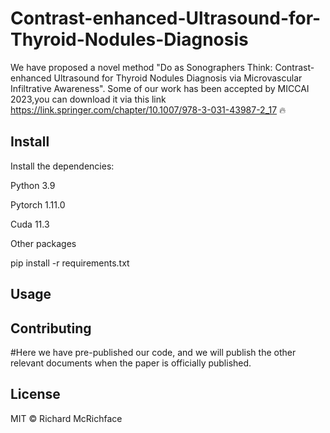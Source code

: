 # Contrast-enhanced-Ultrasound-for-Thyroid-Nodules-Diagnosis


We have proposed a novel method "Do as Sonographers Think: Contrast-enhanced Ultrasound for Thyroid Nodules Diagnosis via Microvascular Infiltrative Awareness".
Some of our work has been accepted by MICCAI 2023,you can download it via this link https://link.springer.com/chapter/10.1007/978-3-031-43987-2_17   🔥


## Install
Install the dependencies:

Python 3.9

Pytorch 1.11.0

Cuda 11.3

Other packages

pip install -r requirements.txt


## Usage



## Contributing


#Here we have pre-published our code, and we will publish the other relevant documents when the paper is officially published.





## License

MIT © Richard McRichface

